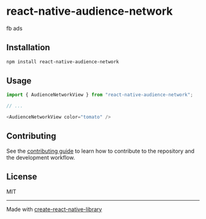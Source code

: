 # react-native-audience-network

fb ads

## Installation

```sh
npm install react-native-audience-network
```

## Usage

```js
import { AudienceNetworkView } from "react-native-audience-network";

// ...

<AudienceNetworkView color="tomato" />
```

## Contributing

See the [contributing guide](CONTRIBUTING.md) to learn how to contribute to the repository and the development workflow.

## License

MIT

---

Made with [create-react-native-library](https://github.com/callstack/react-native-builder-bob)
